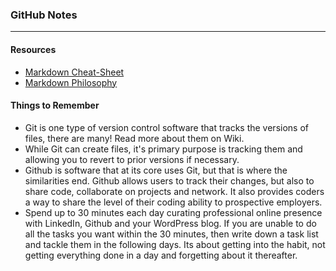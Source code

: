 ### GitHub Notes
***

#### Resources
* [Markdown Cheat-Sheet](https://github.com/adam-p/markdown-here/wiki/Markdown-Here-Cheatsheet)
* [Markdown Philosophy](http://daringfireball.net/projects/markdown/syntax)

#### Things to Remember
* Git is one type of version control software that tracks the versions of files, there are many! Read more about them on Wiki.
* While Git can create files, it's primary purpose is tracking them and allowing you to revert to prior versions if necessary.
* Github is software that at its core uses Git, but that is where the similarities end. Github allows users to track their changes, but also to share code, collaborate on projects and network. It also provides coders a way to share the level of their coding ability to prospective employers.
* Spend up to 30 minutes each day curating professional online presence with LinkedIn, Github and your WordPress blog. If you are unable to do all the tasks you want within the 30 minutes, then write down a task list and tackle them in the following days. Its about getting into the habit, not getting everything done in a day and forgetting about it thereafter. 


